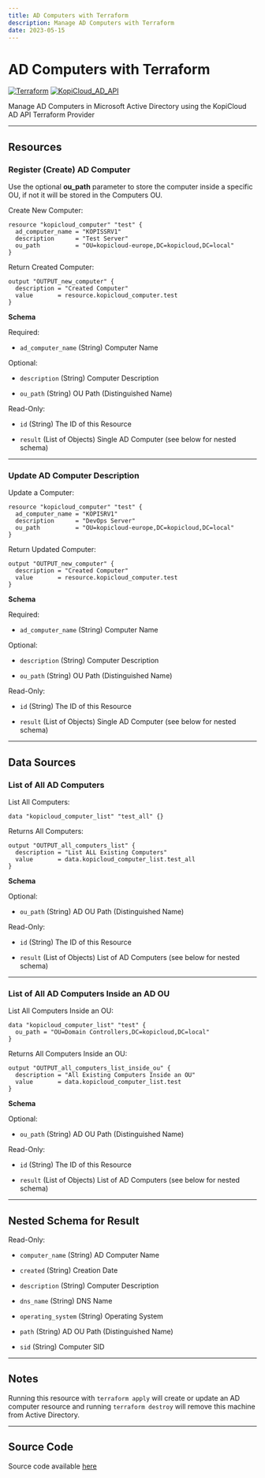 ```yaml
---
title: AD Computers with Terraform
description: Manage AD Computers with Terraform
date: 2023-05-15
---
```


# AD Computers with Terraform
[![Terraform](https://img.shields.io/badge/terraform-v1.3+-blue.svg)](https://www.terraform.io/downloads.html) [![KopiCloud_AD_API](https://img.shields.io/badge/kopiCloud_ad-v1.0+-blueviolet.svg)](https://www.kopicloud-ad-api.com)

Manage AD Computers in Microsoft Active Directory using the KopiCloud AD API Terraform Provider

----

## Resources

### Register (Create) AD Computer

Use the optional **ou_path** parameter to store the computer inside a specific OU, if not it will be stored in the Computers OU.

Create New Computer:

```
resource "kopicloud_computer" "test" {
  ad_computer_name = "KOPISSRV1"
  description      = "Test Server"
  ou_path          = "OU=kopicloud-europe,DC=kopicloud,DC=local"    
}
```

Return Created Computer:

```
output "OUTPUT_new_computer" {
  description = "Created Computer"
  value       = resource.kopicloud_computer.test
}
```

**Schema**

Required:

- ```ad_computer_name``` (String) Computer Name

Optional:

- ```description``` (String) Computer Description

- ```ou_path``` (String) OU Path (Distinguished Name)

Read-Only:

- ```id``` (String) The ID of this Resource

- ```result``` (List of Objects) Single AD Computer (see below for nested schema)

----

### Update AD Computer Description

Update a Computer:

```
resource "kopicloud_computer" "test" {
  ad_computer_name = "KOPISRV1"
  description      = "DevOps Server"
  ou_path          = "OU=kopicloud-europe,DC=kopicloud,DC=local"    
}
```

Return Updated Computer:

```
output "OUTPUT_new_computer" {
  description = "Created Computer"
  value       = resource.kopicloud_computer.test
}
```

**Schema**

Required:

- ```ad_computer_name``` (String) Computer Name

Optional:

- ```description``` (String) Computer Description

- ```ou_path``` (String) OU Path (Distinguished Name)

Read-Only:

- ```id``` (String) The ID of this Resource

- ```result``` (List of Objects) Single AD Computer (see below for nested schema)

----

## Data Sources

### List of All AD Computers

List All Computers:

```
data "kopicloud_computer_list" "test_all" {}
```

Returns All Computers:

```
output "OUTPUT_all_computers_list" {
  description = "List ALL Existing Computers"
  value       = data.kopicloud_computer_list.test_all
}
```

**Schema**

Optional:

- ```ou_path``` (String) AD OU Path (Distinguished Name)

Read-Only:

- ```id```  (String) The ID of this Resource

- ```result``` (List of Objects) List of AD Computers (see below for nested schema)

----

### List of All AD Computers Inside an AD OU

List All Computers Inside an OU:

```
data "kopicloud_computer_list" "test" {
  ou_path = "OU=Domain Controllers,DC=kopicloud,DC=local"
}
```

Returns All Computers Inside an OU:

```
output "OUTPUT_all_computers_list_inside_ou" {
  description = "All Existing Computers Inside an OU"
  value       = data.kopicloud_computer_list.test
}
```

**Schema**

Optional:

- ```ou_path``` (String) AD OU Path (Distinguished Name)

Read-Only:

- ```id```  (String) The ID of this Resource

- ```result``` (List of Objects) List of AD Computers (see below for nested schema)

----

## Nested Schema for Result

Read-Only:

- ```computer_name``` (String) AD Computer Name

- ```created``` (String) Creation Date

- ```description``` (String) Computer Description

- ```dns_name``` (String) DNS Name

- ```operating_system``` (String) Operating System

- ```path``` (String) AD OU Path (Distinguished Name)

- ```sid``` (String) Computer SID

----

## Notes

Running this resource with ```terraform apply``` will create or update an AD computer resource and running ```terraform destroy``` will remove this machine from Active Directory.

----

## Source Code

Source code available [here](https://github.com/KopiCloud-AD-API/terraform-kopicloud-ad-api-computers)

